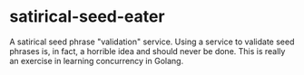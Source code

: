 # satirical-seed-eater
A satirical seed phrase "validation" service. Using a service to validate seed phrases is, in fact, a horrible idea and should never be done. This is really an exercise in learning concurrency in Golang. 
